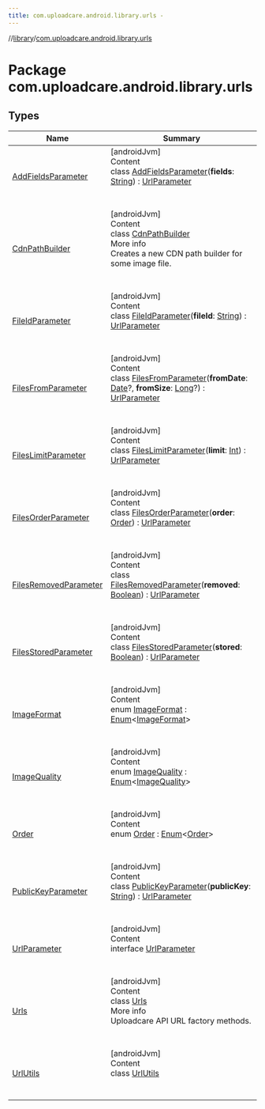 ```yaml
---
title: com.uploadcare.android.library.urls -
---
```

//[library](../index.md)/[com.uploadcare.android.library.urls](index.md)



# Package com.uploadcare.android.library.urls  


## Types  
  
|  Name|  Summary| 
|---|---|
| <a name="com.uploadcare.android.library.urls/AddFieldsParameter///PointingToDeclaration/"></a>[AddFieldsParameter](-add-fields-parameter/index.md)| <a name="com.uploadcare.android.library.urls/AddFieldsParameter///PointingToDeclaration/"></a>[androidJvm]  <br>Content  <br>class [AddFieldsParameter](-add-fields-parameter/index.md)(**fields**: [String](https://kotlinlang.org/api/latest/jvm/stdlib/kotlin/-string/index.html)) : [UrlParameter](-url-parameter/index.md)  <br><br><br>
| <a name="com.uploadcare.android.library.urls/CdnPathBuilder///PointingToDeclaration/"></a>[CdnPathBuilder](-cdn-path-builder/index.md)| <a name="com.uploadcare.android.library.urls/CdnPathBuilder///PointingToDeclaration/"></a>[androidJvm]  <br>Content  <br>class [CdnPathBuilder](-cdn-path-builder/index.md)  <br>More info  <br>Creates a new CDN path builder for some image file.  <br><br><br>
| <a name="com.uploadcare.android.library.urls/FileIdParameter///PointingToDeclaration/"></a>[FileIdParameter](-file-id-parameter/index.md)| <a name="com.uploadcare.android.library.urls/FileIdParameter///PointingToDeclaration/"></a>[androidJvm]  <br>Content  <br>class [FileIdParameter](-file-id-parameter/index.md)(**fileId**: [String](https://kotlinlang.org/api/latest/jvm/stdlib/kotlin/-string/index.html)) : [UrlParameter](-url-parameter/index.md)  <br><br><br>
| <a name="com.uploadcare.android.library.urls/FilesFromParameter///PointingToDeclaration/"></a>[FilesFromParameter](-files-from-parameter/index.md)| <a name="com.uploadcare.android.library.urls/FilesFromParameter///PointingToDeclaration/"></a>[androidJvm]  <br>Content  <br>class [FilesFromParameter](-files-from-parameter/index.md)(**fromDate**: [Date](https://developer.android.com/reference/kotlin/java/util/Date.html)?, **fromSize**: [Long](https://kotlinlang.org/api/latest/jvm/stdlib/kotlin/-long/index.html)?) : [UrlParameter](-url-parameter/index.md)  <br><br><br>
| <a name="com.uploadcare.android.library.urls/FilesLimitParameter///PointingToDeclaration/"></a>[FilesLimitParameter](-files-limit-parameter/index.md)| <a name="com.uploadcare.android.library.urls/FilesLimitParameter///PointingToDeclaration/"></a>[androidJvm]  <br>Content  <br>class [FilesLimitParameter](-files-limit-parameter/index.md)(**limit**: [Int](https://kotlinlang.org/api/latest/jvm/stdlib/kotlin/-int/index.html)) : [UrlParameter](-url-parameter/index.md)  <br><br><br>
| <a name="com.uploadcare.android.library.urls/FilesOrderParameter///PointingToDeclaration/"></a>[FilesOrderParameter](-files-order-parameter/index.md)| <a name="com.uploadcare.android.library.urls/FilesOrderParameter///PointingToDeclaration/"></a>[androidJvm]  <br>Content  <br>class [FilesOrderParameter](-files-order-parameter/index.md)(**order**: [Order](-order/index.md)) : [UrlParameter](-url-parameter/index.md)  <br><br><br>
| <a name="com.uploadcare.android.library.urls/FilesRemovedParameter///PointingToDeclaration/"></a>[FilesRemovedParameter](-files-removed-parameter/index.md)| <a name="com.uploadcare.android.library.urls/FilesRemovedParameter///PointingToDeclaration/"></a>[androidJvm]  <br>Content  <br>class [FilesRemovedParameter](-files-removed-parameter/index.md)(**removed**: [Boolean](https://kotlinlang.org/api/latest/jvm/stdlib/kotlin/-boolean/index.html)) : [UrlParameter](-url-parameter/index.md)  <br><br><br>
| <a name="com.uploadcare.android.library.urls/FilesStoredParameter///PointingToDeclaration/"></a>[FilesStoredParameter](-files-stored-parameter/index.md)| <a name="com.uploadcare.android.library.urls/FilesStoredParameter///PointingToDeclaration/"></a>[androidJvm]  <br>Content  <br>class [FilesStoredParameter](-files-stored-parameter/index.md)(**stored**: [Boolean](https://kotlinlang.org/api/latest/jvm/stdlib/kotlin/-boolean/index.html)) : [UrlParameter](-url-parameter/index.md)  <br><br><br>
| <a name="com.uploadcare.android.library.urls/ImageFormat///PointingToDeclaration/"></a>[ImageFormat](-image-format/index.md)| <a name="com.uploadcare.android.library.urls/ImageFormat///PointingToDeclaration/"></a>[androidJvm]  <br>Content  <br>enum [ImageFormat](-image-format/index.md) : [Enum](https://kotlinlang.org/api/latest/jvm/stdlib/kotlin/-enum/index.html)<[ImageFormat](-image-format/index.md)>   <br><br><br>
| <a name="com.uploadcare.android.library.urls/ImageQuality///PointingToDeclaration/"></a>[ImageQuality](-image-quality/index.md)| <a name="com.uploadcare.android.library.urls/ImageQuality///PointingToDeclaration/"></a>[androidJvm]  <br>Content  <br>enum [ImageQuality](-image-quality/index.md) : [Enum](https://kotlinlang.org/api/latest/jvm/stdlib/kotlin/-enum/index.html)<[ImageQuality](-image-quality/index.md)>   <br><br><br>
| <a name="com.uploadcare.android.library.urls/Order///PointingToDeclaration/"></a>[Order](-order/index.md)| <a name="com.uploadcare.android.library.urls/Order///PointingToDeclaration/"></a>[androidJvm]  <br>Content  <br>enum [Order](-order/index.md) : [Enum](https://kotlinlang.org/api/latest/jvm/stdlib/kotlin/-enum/index.html)<[Order](-order/index.md)>   <br><br><br>
| <a name="com.uploadcare.android.library.urls/PublicKeyParameter///PointingToDeclaration/"></a>[PublicKeyParameter](-public-key-parameter/index.md)| <a name="com.uploadcare.android.library.urls/PublicKeyParameter///PointingToDeclaration/"></a>[androidJvm]  <br>Content  <br>class [PublicKeyParameter](-public-key-parameter/index.md)(**publicKey**: [String](https://kotlinlang.org/api/latest/jvm/stdlib/kotlin/-string/index.html)) : [UrlParameter](-url-parameter/index.md)  <br><br><br>
| <a name="com.uploadcare.android.library.urls/UrlParameter///PointingToDeclaration/"></a>[UrlParameter](-url-parameter/index.md)| <a name="com.uploadcare.android.library.urls/UrlParameter///PointingToDeclaration/"></a>[androidJvm]  <br>Content  <br>interface [UrlParameter](-url-parameter/index.md)  <br><br><br>
| <a name="com.uploadcare.android.library.urls/Urls///PointingToDeclaration/"></a>[Urls](-urls/index.md)| <a name="com.uploadcare.android.library.urls/Urls///PointingToDeclaration/"></a>[androidJvm]  <br>Content  <br>class [Urls](-urls/index.md)  <br>More info  <br>Uploadcare API URL factory methods.  <br><br><br>
| <a name="com.uploadcare.android.library.urls/UrlUtils///PointingToDeclaration/"></a>[UrlUtils](-url-utils/index.md)| <a name="com.uploadcare.android.library.urls/UrlUtils///PointingToDeclaration/"></a>[androidJvm]  <br>Content  <br>class [UrlUtils](-url-utils/index.md)  <br><br><br>

